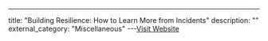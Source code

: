 ---
title: "Building Resilience: How to Learn More from Incidents"
description: ""
external_category: "Miscellaneous"
---[Visit Website](https://www.usenix.org/conference/srecon19emea/presentation/stenning)

